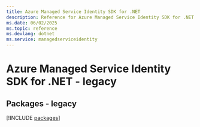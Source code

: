 ```yaml
---
title: Azure Managed Service Identity SDK for .NET
description: Reference for Azure Managed Service Identity SDK for .NET
ms.date: 06/02/2025
ms.topic: reference
ms.devlang: dotnet
ms.service: managedserviceidentity
---
```

# Azure Managed Service Identity SDK for .NET - legacy
## Packages - legacy
[!INCLUDE [packages](managed-service-identity-index.md)]